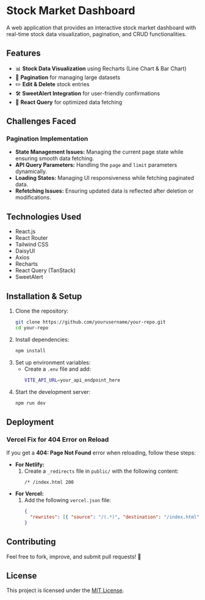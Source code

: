 # Stock Market Dashboard

A web application that provides an interactive stock market dashboard with real-time stock data visualization, pagination, and CRUD functionalities.

## Features
- 📊 **Stock Data Visualization** using Recharts (Line Chart & Bar Chart)
- 🔄 **Pagination** for managing large datasets
- ✏️ **Edit & Delete** stock entries
- 🛠 **SweetAlert Integration** for user-friendly confirmations
- 🚀 **React Query** for optimized data fetching

## Challenges Faced
### Pagination Implementation
- **State Management Issues:** Managing the current page state while ensuring smooth data fetching.
- **API Query Parameters:** Handling the `page` and `limit` parameters dynamically.
- **Loading States:** Managing UI responsiveness while fetching paginated data.
- **Refetching Issues:** Ensuring updated data is reflected after deletion or modifications.

## Technologies Used
- React.js
- React Router
- Tailwind CSS
- DaisyUI
- Axios
- Recharts
- React Query (TanStack)
- SweetAlert

## Installation & Setup
1. Clone the repository:
   ```sh
   git clone https://github.com/yourusername/your-repo.git
   cd your-repo
   ```
2. Install dependencies:
   ```sh
   npm install
   ```
3. Set up environment variables:
   - Create a `.env` file and add:
     ```sh
     VITE_API_URL=your_api_endpoint_here
     ```
4. Start the development server:
   ```sh
   npm run dev
   ```

## Deployment
###  Vercel Fix for 404 Error on Reload
If you get a **404: Page Not Found** error when reloading, follow these steps:
- **For Netlify:**
  1. Create a `_redirects` file in `public/` with the following content:
     ```
     /* /index.html 200
     ```
- **For Vercel:**
  1. Add the following `vercel.json` file:
     ```json
     {
       "rewrites": [{ "source": "/(.*)", "destination": "/index.html" }]
     }
     ```

## Contributing
Feel free to fork, improve, and submit pull requests! 🎉

## License
This project is licensed under the [MIT License](LICENSE).